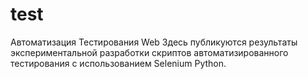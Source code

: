 # test
Автоматизация Тестирования Web
Здесь публикуются результаты экспериментальной разработки скриптов автоматизированного тестирования с использованием Selenium Python.
